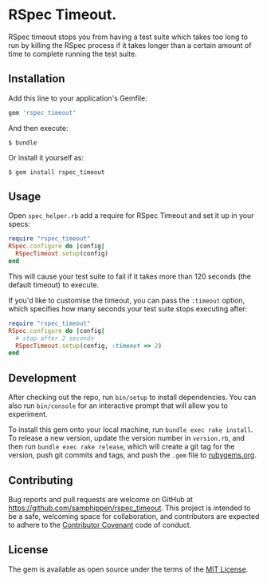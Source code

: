 # RSpec Timeout.

RSpec timeout stops you from having a test suite which takes too long to run by
killing the RSpec process if it takes longer than a certain amount of time to
complete running the test suite.

## Installation

Add this line to your application's Gemfile:

```ruby
gem 'rspec_timeout'
```

And then execute:

    $ bundle

Or install it yourself as:

    $ gem install rspec_timeout

## Usage

Open `spec_helper.rb` add a require for RSpec Timeout and set it up in your
specs:

```ruby
require "rspec_timeout"
RSpec.configure do |config|
  RSpecTimeout.setup(config)
end
```

This will cause your test suite to fail if it takes more than 120 seconds (the
default timeout) to execute.

If you'd like to customise the timeout, you can pass the `:timeout` option,
which specifies how many seconds your test suite stops executing after:

```ruby
require "rspec_timeout"
RSpec.configure do |config|
  # stop after 2 seconds
  RSpecTimeout.setup(config, :timeout => 2)
end
```

## Development

After checking out the repo, run `bin/setup` to install dependencies. You can also run `bin/console` for an interactive prompt that will allow you to experiment.

To install this gem onto your local machine, run `bundle exec rake install`. To release a new version, update the version number in `version.rb`, and then run `bundle exec rake release`, which will create a git tag for the version, push git commits and tags, and push the `.gem` file to [rubygems.org](https://rubygems.org).

## Contributing

Bug reports and pull requests are welcome on GitHub at https://github.com/samphippen/rspec_timeout. This project is intended to be a safe, welcoming space for collaboration, and contributors are expected to adhere to the [Contributor Covenant](contributor-covenant.org) code of conduct.


## License

The gem is available as open source under the terms of the [MIT License](http://opensource.org/licenses/MIT).

